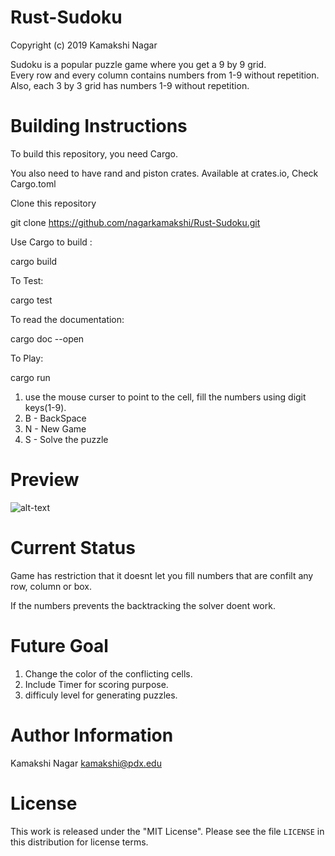 # Rust-Sudoku

Copyright (c) 2019 Kamakshi Nagar

Sudoku is a popular puzzle game where you get a 9 by 9 grid.  
Every row and every column contains numbers from 1-9 without repetition.
Also, each 3 by 3 grid has numbers 1-9 without repetition.

# Building Instructions
To build this repository, you need Cargo.

You also need to have rand and piston crates. Available at crates.io, Check Cargo.toml

Clone this repository

git clone https://github.com/nagarkamakshi/Rust-Sudoku.git

Use Cargo to build :

cargo build

To Test:

cargo test

To read the documentation:

cargo doc --open

To Play:

cargo run

1. use the mouse curser to point to the cell, fill the numbers using digit keys(1-9).
2. B - BackSpace
3. N - New Game
4. S - Solve the puzzle

# Preview

![alt-text](https://github.com/nagarkamakshi/Rust-Sudoku/Sudoku.png)


# Current Status

Game has restriction that it doesnt let you fill numbers that are confilt any row, column or box.

If the numbers prevents the backtracking the solver doent work.

# Future Goal

1. Change the color of the conflicting cells.
2. Include Timer for scoring purpose.
3. difficuly level for generating puzzles.

# Author Information

Kamakshi Nagar 
kamakshi@pdx.edu

# License

This work is released under the "MIT License". Please see
the file `LICENSE` in this distribution for license terms.



